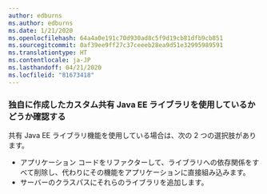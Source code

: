 ```yaml
---
author: edburns
ms.author: edburns
ms.date: 1/21/2020
ms.openlocfilehash: 64a4a0e191c70d930ad8c5f9d19cb81dfb9cb851
ms.sourcegitcommit: 0af39ee9ff27c37ceeeb28ea9d51e32995989591
ms.translationtype: HT
ms.contentlocale: ja-JP
ms.lasthandoff: 04/21/2020
ms.locfileid: "81673418"
---
```

### <a name="determine-whether-you-are-using-your-own-custom-created-shared-java-ee-libraries"></a>独自に作成したカスタム共有 Java EE ライブラリを使用しているかどうか確認する

共有 Java EE ライブラリ機能を使用している場合は、次の 2 つの選択肢があります。

* アプリケーション コードをリファクターして、ライブラリへの依存関係をすべて削除し、代わりにその機能をアプリケーションに直接組み込みます。
* サーバーのクラスパスにそれらのライブラリを追加します。
